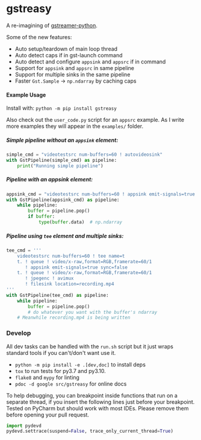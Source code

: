# gstreasy

A re-imagining of [gstreamer-python](https://github.com/jackersson/gstreamer-python).

Some of the new features:

- Auto setup/teardown of main loop thread
- Auto detect caps if in gst-launch command
- Auto detect and configure `appsink` and `appsrc` if in command
- Support for `appsink` and `appsrc` in same pipeline
- Support for multiple sinks in the same pipeline
- Faster `Gst.Sample` -> `np.ndarray` by caching caps


####  Example Usage

Install with: `python -m pip install gstreasy`

Also check out the `user_code.py` script for an `appsrc` example.
As I write more examples they will appear in the `examples/` folder.

##### Simple pipeline without an `appsink` element:

```python
simple_cmd = "videotestsrc num-buffers=60 ! autovideosink"
with GstPipeline(simple_cmd) as pipeline:
    print("Running simple pipeline")
```

##### Pipeline with an appsink element:

```python
appsink_cmd = "videotestsrc num-buffers=60 ! appsink emit-signals=true sync=false"
with GstPipeline(appsink_cmd) as pipeline:
    while pipeline:
        buffer = pipeline.pop()
        if buffer:
            type(buffer.data)  # np.ndarray
```

##### Pipeline using `tee` element and multiple sinks:

```python
tee_cmd = '''
    videotestsrc num-buffers=60 ! tee name=t
    t. ! queue ! video/x-raw,format=RGB,framerate=60/1
       ! appsink emit-signals=true sync=false
    t. ! queue ! video/x-raw,format=RGB,framerate=60/1
       ! jpegenc ! avimux
       ! filesink location=recording.mp4
'''
with GstPipeline(tee_cmd) as pipeline:
    while pipeline:
        buffer = pipeline.pop()
        # do whatever you want with the buffer's ndarray
    # Meanwhile recording.mp4 is being written
```

### Develop

All dev tasks can be handled with the `run.sh` script but it just wraps standard tools if you can't/don't want use it.

- `python -m pip install -e .[dev,doc]` to install deps
- `tox` to run tests for py3.7 and py3.10.
- `flake8` and `mypy` for linting
- `pdoc -d google src/gstreasy` for online docs

To help debugging, you can breakpoint inside functions that run on a separate thread,
if you insert the following lines just before your breakpoint. Tested on PyCharm but should work with most IDEs.
Please remove them before opening your pull request.

```python
import pydevd
pydevd.settrace(suspend=False, trace_only_current_thread=True)
```
